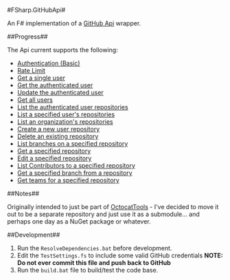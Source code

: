 #FSharp.GitHubApi#

An F# implementation of a [GitHub Api](http://developer.github.com/) wrapper.

##Progress##

The Api current supports the following:

* [Authentication (Basic)](http://developer.github.com/v3/#authentication)
* [Rate Limit](http://developer.github.com/v3/#rate-limiting)
* [Get a single user](http://developer.github.com/v3/users/#get-a-single-user)
* [Get the authenticated user](http://developer.github.com/v3/users/#get-the-authenticated-user)
* [Update the authenticated user](http://developer.github.com/v3/users/#update-the-authenticated-user)
* [Get all users](http://developer.github.com/v3/users/#get-all-users)
* [List the authenticated user repositories](http://developer.github.com/v3/repos/#list-your-repositories)
* [List a specified user's repositories](http://developer.github.com/v3/repos/#list-user-repositories)
* [List an organization's repositories](http://developer.github.com/v3/repos/#list-organization-repositories)
* [Create a new user repository](http://developer.github.com/v3/repos/#create)
* [Delete an existing repository](http://developer.github.com/v3/repos/#delete-a-repository)
* [List branches on a specified repository](http://developer.github.com/v3/repos/#list-branches)
* [Get a specified repository](http://developer.github.com/v3/repos/#get)
* [Edit a specified repository](http://developer.github.com/v3/repos/#edit)
* [List Contributors to a specified repository](http://developer.github.com/v3/repos/#list-contributors)
* [Get a specified branch from a repository](http://developer.github.com/v3/repos/#get-branch)
* [Get teams for a specified repository](http://developer.github.com/v3/repos/#list-teams)

##Notes##

Originally intended to just be part of [OctocatTools](http://github.com/saxonmatt/OctocatTools/) - I've decided to move it out to be a separate repository and just use it as a submodule... and perhaps one day as a NuGet package or whatever.

##Development##

1. Run the `ResolveDependencies.bat` before development.
2. Edit the `TestSettings.fs` to include some valid GitHub credentials **NOTE: Do not ever commit this file and push back to GitHub**
3. Run the `build.bat` file to build/test the code base.
